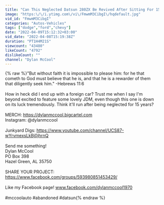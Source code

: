 ```yaml
---
title: "Can This Neglected Datsun 280ZX Be Revived After Sitting For 15 Years?"
image: "https:\/\/i.ytimg.com\/vi\/FmwmM3CibgI\/hqdefault.jpg"
vid_id: "FmwmM3CibgI"
categories: "Autos-Vehicles"
tags: ["dodge","ford","chevy"]
date: "2022-04-09T15:12:32+03:00"
vid_date: "2022-04-08T15:19:38Z"
duration: "PT1H4M21S"
viewcount: "43480"
likeCount: "4792"
dislikeCount: ""
channel: "Dylan McCool"
---
```

{% raw %}&quot;But without faith it is impossible to please him: for he that cometh to God must believe that he is, and that he is a rewarder of them that diligently seek him.&quot; -Hebrews 11:6<br /><br />How in heck did I end up with a foreign car? Trust me when I say I'm beyond excited to feature some lovely JDM, even though this one is down on its luck tremendously. Think it'll run after being neglected for 15 years?<br /><br />MERCH: <a rel="nofollow" target="blank" href="https://dylanmccool.bigcartel.com">https://dylanmccool.bigcartel.com</a><br />Instagram: @dylanmccool<br /><br />Junkyard Digs: <a rel="nofollow" target="blank" href="https://www.youtube.com/channel/UCS87-wYrvmexsLkBj0jhrnQ">https://www.youtube.com/channel/UCS87-wYrvmexsLkBj0jhrnQ</a><br /><br />Send me something!<br />Dylan McCool<br />PO Box 398<br />Hazel Green, AL 35750<br /><br />SHARE YOUR PROJECT:<br /><a rel="nofollow" target="blank" href="https://www.facebook.com/groups/593980851453429/">https://www.facebook.com/groups/593980851453429/</a><br /><br />Like my Facebook page! www.facebook.com/dylanmccool1970<br /><br />#mccoolauto #abandoned #datsun{% endraw %}
